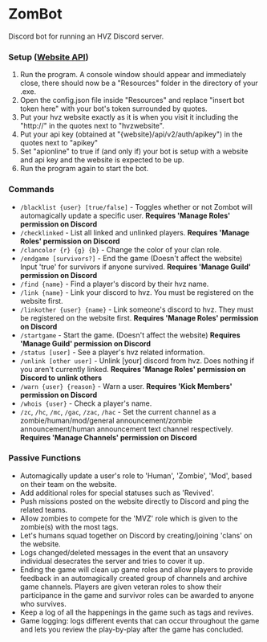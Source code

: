# ZomBot
Discord bot for running an HVZ Discord server.

### Setup ([Website API](https://github.com/redxdev/hvzsite))
1. Run the program. A console window should appear and immediately close, there should now be a "Resources" folder in the directory of your .exe.
2. Open the config.json file inside "Resources" and replace "insert bot token here" with your bot's token surrounded by quotes.
3. Put your hvz website exactly as it is when you visit it including the "http://" in the quotes next to "hvzwebsite".
4. Put your api key (obtained at "{website}/api/v2/auth/apikey") in the quotes next to "apikey"
5. Set "apionline" to true if (and only if) your bot is setup with a website and api key and the website is expected to be up.
6. Run the program again to start the bot.

### Commands
- `/blacklist {user} [true/false]` - Toggles whether or not Zombot will automagically update a specific user. **Requires 'Manage Roles' permission on Discord**
- `/checklinked` - List all linked and unlinked players. **Requires 'Manage Roles' permission on Discord**
- `/clancolor {r} {g} {b}` - Change the color of your clan role.
- `/endgame [survivors?]` - End the game (Doesn't affect the website) Input 'true' for survivors if anyone survived. **Requires 'Manage Guild' permission on Discord**
- `/find {name}` - Find a player's discord by their hvz name.
- `/link {name}` - Link your discord to hvz. You must be registered on the website first.
- `/linkother {user} {name}` - Link someone's discord to hvz. They must be registered on the website first. **Requires 'Manage Roles' permission on Discord**
- `/startgame` - Start the game. (Doesn't affect the website) **Requires 'Manage Guild' permission on Discord** 
- `/status [user]` - See a player's hvz related information.
- `/unlink [other user]` - Unlink [your] discord from hvz. Does nothing if you aren't currently linked. **Requires 'Manage Roles' permission on Discord to unlink others**
- `/warn {user} {reason}` - Warn a user. **Requires 'Kick Members' permission on Discord**
- `/whois {user}` - Check a player's name.
- `/zc`, `/hc`, `/mc`, `/gac`, `/zac`, `/hac` - Set the current channel as a zombie/human/mod/general announcement/zombie announcement/human announcement text channel respectively. **Requires 'Manage Channels' permission on Discord**

### Passive Functions
- Automagically update a user's role to 'Human', 'Zombie', 'Mod', based on their team on the website.
- Add additional roles for special statuses such as 'Revived'.
- Push missions posted on the website directly to Discord and ping the related teams.
- Allow zombies to compete for the 'MVZ' role which is given to the zombie(s) with the most tags.
- Let's humans squad together on Discord by creating/joining 'clans' on the website.
- Logs changed/deleted messages in the event that an unsavory individual desecrates the server and tries to cover it up.
- Ending the game will clean up game roles and allow players to provide feedback in an automagically created group of channels and archive game channels. Players are given veteran roles to show their participance in the game and survivor roles can be awarded to anyone who survives.
- Keep a log of all the happenings in the game such as tags and revives.
- Game logging: logs different events that can occur throughout the game and lets you review the play-by-play after the game has concluded.
